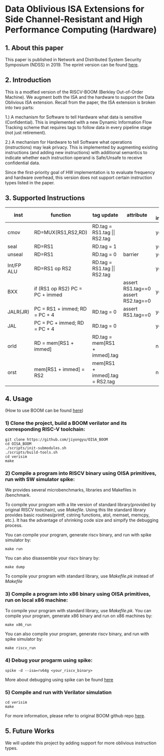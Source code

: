 # Data Oblivious ISA Extensions for Side Channel-Resistant and High Performance Computing (Hardware)

## 1. About this paper

This paper is published in Network and Distributed System Security Symposium (NDSS) in 2019. The eprint version can be found [here](https://eprint.iacr.org/2018/808.pdf).

## 2. Introduction

This is a modfied version of the RISCV-BOOM (Berkley Out-of-Order Machine). We augment both the ISA and the hardware to support the Data Oblivious ISA extension.  Recall from the paper, the ISA extension is broken into two parts:

1.) A mechanism for Software to tell Hardware what data is sensitive (Confidential).  This is implemented with a new Dynamic Information Flow Tracking scheme that requires tags to follow data in every pipeline stage (not just retirement).

2.) A mechanism for Hardware to tell Software what operations (instructions) may leak privacy.  This is implemented by augmenting existing instructions (and adding new instructions) with additional semantics to indicate whether each instruction operand is Safe/Unsafe to receive confidential data.

Since the first-priority goal of HW implementation is to evaluate frequency and hardware overhead, this version does not support certain instruction types listed in the paper.

## 3. Supported Instructions


| inst       | function                             | tag update                     | attribute                           | if implemented |
|------------|--------------------------------------|--------------------------------|-------------------------------------|----------------|
| cmov       | RD=MUX(RS1,RS2,RD)                   | RD.tag = RS1.tag \|\| RS2.tag  |                                     | yes            |
| seal       | RD=RS1                               | RD.tag = 1                     |                                     | yes            |
| unseal     | RD=RS1                               | RD.tag = 0                     | barrier                             | yes            |
| Int/FP ALU | RD=RS1 op RS2                        | RD.tag = RS1.tag \|\| RS2.tag  |                                     | yes            |
| BXX        | if (RS1 op RS2)      PC = PC + immed |                                | assert RS1.tag==0 assert RS2.tag==0 | yes            |
| JALR(JR)   | PC = RS1 + immed; RD = PC + 4        | RD.tag = 0                     | assert RS1.tag==0                   | yes            |
| JAL        | PC = PC + immed; RD = PC + 4         | RD.tag = 0                     |                                     | yes            |
| orld       | RD = mem[RS1 + immed]                | RD.tag = mem[RS1 + immed].tag  |                                     | no             |
| orst       | mem[RS1 + immed] = RS2               | mem[RS1 + immed].tag = RS2.tag |                                     | no             |

## 4. Usage
(How to use BOOM can be found [here](https://github.com/esperantotech/boom-template))
### 1) Clone the project, build a BOOM verilator and its corresponding RISC-V toolchain:
```
git clone https://github.com/jiyongyu/OISA_BOOM
cd OISA_BOOM
./scripts/init-submodules.sh
./scripts/build-tools.sh
cd verisim
make
```

### 2) Compile a program into RISCV binary using OISA primitives, run with SW simulator **spike**:
We provides several microbenchmarks, libraries and Makefiles in /benchmark.

To compile your program with a lite version of standard library(provided by original RISCV toolchain), use *Makefile*.
Using this lite standard library provides basic routines(printf, cstring functions, atol, memset, memcpy, etc.). It has the advantage of shrinking code size and simpify the debugging process.

You can compile your program, generate riscv binary, and run with spike simulator by:
```
make run
```
You can also disassemble your riscv binary by:
```
make dump
```
To compile your program with standard library, use *Makefile.pk* instead of *Makefile*

### 3) Compile a program into x86 binary using OISA primitives, run on local x86 machine:
To compile your program with standard library, use *Makefile.pk*.
You can compile your program, generate x86 binary and run on x86 machines by:
```
make x86_run
```
You can also compile your program, generate riscv binary, and run with spike simulator by:
```
make riscv_run
```

### 4) Debug your progarm using spike:
```
spike -d --isa=rv64g <your_riscv_binary>
```
More about debugging using spike can be found [here](https://github.com/riscv/riscv-isa-sim/)

### 5) Compile and run with Verilator simulation
```
cd verisim
make
```
For more information, please refer to original BOOM github repo [here](https://github.com/esperantotech/boom-template).


## 5. Future Works

We will update this project by adding support for more oblivious instruction types.
